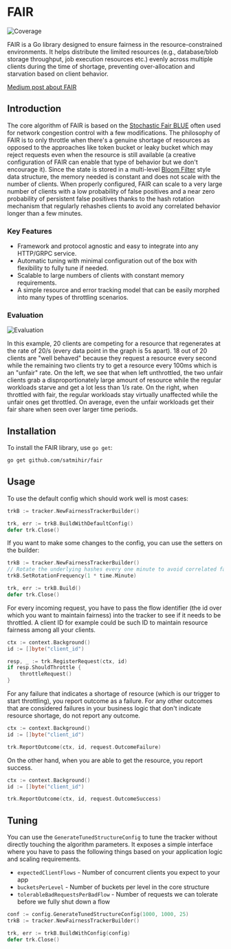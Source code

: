 # FAIR
![Coverage](https://img.shields.io/badge/Coverage-92.7%25-brightgreen)

FAIR is a Go library designed to ensure fairness in the resource-constrained environments. It helps distribute the limited resources (e.g., database/blob storage throughput, job execution resources etc.) evenly across multiple clients during the time of shortage, preventing over-allocation and starvation based on client behavior.

[Medium post about FAIR](https://medium.com/p/8c3a54ecee35)

## Introduction

The core algorithm of FAIR is based on the [Stochastic Fair BLUE](https://rtcl.eecs.umich.edu/rtclweb/assets/publications/2001/feng2001fair.pdf) often used for network congestion control with a few modifications. The philosophy of FAIR is to only throttle when there's a genuine shortage of resources as opposed to the approaches like token bucket or leaky bucket which may reject requests even when the resource is still available (a creative configuration of FAIR can enable that type of behavior but we don't encourage it). Since the state is stored in a multi-level [Bloom Filter](https://medium.com/p/e25942ab6093) style data structure, the memory needed is constant and does not scale with the number of clients. When properly configured, FAIR can scale to a very large number of clients with a low probability of false positives and a near zero probability of persistent false positives thanks to the hash rotation mechanism that regularly rehashes clients to avoid any correlated behavior longer than a few minutes.

### Key Features

- Framework and protocol agnostic and easy to integrate into any HTTP/GRPC service.
- Automatic tuning with minimal configuration out of the box with flexibility to fully tune if needed.
- Scalable to large numbers of clients with constant memory requirements.
- A simple resource and error tracking model that can be easily morphed into many types of throttling scenarios.

### Evaluation

![Evaluation](eval.png)

In this example, 20 clients are competing for a resource that regenerates at the rate of 20/s (every data point in the graph is 5s apart). 18 out of 20 clients are "well behaved" because they request a resource every second while the remaining two clients try to get a resource every 100ms which is an "unfair" rate. On the left, we see that when left unthrottled, the two unfair clients grab a disproportionately large amount of resource while the regular workloads starve and get a lot less than 1/s rate. On the right, when throttled with fair, the regular workloads stay virtually unaffected while the unfair ones get throttled. On average, even the unfair workloads get their fair share when seen over larger time periods.

## Installation

To install the FAIR library, use `go get`:

```bash
go get github.com/satmihir/fair
```

## Usage

To use the default config which should work well is most cases:

```go
trkB := tracker.NewFairnessTrackerBuilder()

trk, err := trkB.BuildWithDefaultConfig()
defer trk.Close()
```

If you want to make some changes to the config, you can use the setters on the builder:

```go
trkB := tracker.NewFairnessTrackerBuilder()
// Rotate the underlying hashes every one minute to avoid correlated false positives
trkB.SetRotationFrequency(1 * time.Minute)

trk, err := trkB.Build()
defer trk.Close()
```

For every incoming request, you have to pass the flow identifier (the id over which you want to maintain fairness) into the tracker to see if it needs to be throttled. A client ID for example could be such ID to maintain resource fairness among all your clients.

```go
ctx := context.Background()
id := []byte("client_id")

resp, _ := trk.RegisterRequest(ctx, id)
if resp.ShouldThrottle {
    throttleRequest()
}
```

For any failure that indicates a shortage of resource (which is our trigger to start throttling), you report outcome as a failure. For any other outcomes that are considered failures in your business logic that don't indicate resource shortage, do not report any outcome.

```go
ctx := context.Background()
id := []byte("client_id")

trk.ReportOutcome(ctx, id, request.OutcomeFailure)
```

On the other hand, when you are able to get the resource, you report success.

```go
ctx := context.Background()
id := []byte("client_id")

trk.ReportOutcome(ctx, id, request.OutcomeSuccess)
```

## Tuning

You can use the `GenerateTunedStructureConfig` to tune the tracker without directly touching the algorithm parameters. It exposes a simple interface where you have to pass the following things based on your application logic and scaling requirements.
- `expectedClientFlows` - Number of concurrent clients you expect to your app
- `bucketsPerLevel` - Number of buckets per level in the core structure
- `tolerableBadRequestsPerBadFlow` - Number of requests we can tolerate before we fully shut down a flow

```go
conf := config.GenerateTunedStructureConfig(1000, 1000, 25)
trkB := tracker.NewFairnessTrackerBuilder()

trk, err := trkB.BuildWithConfig(config)
defer trk.Close()
```
